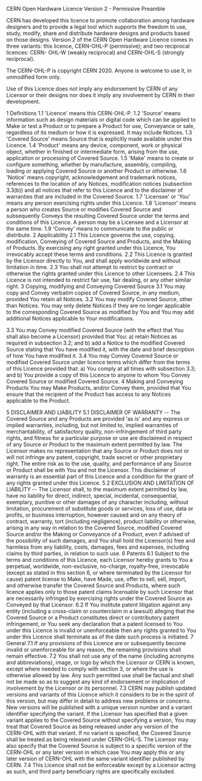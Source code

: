 CERN Open Hardware Licence Version 2 - Permissive
Preamble

CERN has developed this licence to promote collaboration among hardware designers and to provide a legal tool which supports the freedom to use, study, modify, share and distribute hardware designs and products based on those designs. Version 2 of the CERN Open Hardware Licence comes in three variants: this licence, CERN-OHL-P (permissive); and two reciprocal licences: CERN- OHL-W (weakly reciprocal) and CERN-OHL-S (strongly reciprocal).

The CERN-OHL-P is copyright CERN 2020. Anyone is welcome to use it, in unmodified form only.

Use of this Licence does not imply any endorsement by CERN of any Licensor or their designs nor does it imply any involvement by CERN in their development.

1 Definitions
1.1 'Licence' means this CERN-OHL-P.
1.2 'Source' means information such as design materials or digital code which can be applied to Make or test a Product or to prepare a Product for use, Conveyance or sale, regardless of its medium or how it is expressed. It may include Notices.
1.3 'Covered Source' means Source that is explicitly made available under this Licence.
1.4 'Product' means any device, component, work or physical object, whether in finished or intermediate form, arising from the use, application or processing of Covered Source.
1.5 'Make' means to create or configure something, whether by manufacture, assembly, compiling, loading or applying Covered Source or another Product or otherwise.
1.6 'Notice' means copyright, acknowledgement and trademark notices, references to the location of any Notices, modification notices (subsection 3.3(b)) and all notices that refer to this Licence and to the disclaimer of warranties that are included in the Covered Source.
1.7 'Licensee' or 'You' means any person exercising rights under this Licence.
1.8 'Licensor' means a person who creates Source or modifies Covered Source and subsequently Conveys the resulting Covered Source under the terms and conditions of this Licence. A person may be a Licensee and a Licensor at the same time.
1.9 'Convey' means to communicate to the public or distribute.
2 Applicability
2.1 This Licence governs the use, copying, modification, Conveying of Covered Source and Products, and the Making of Products. By exercising any right granted under this Licence, You irrevocably accept these terms and conditions.
2.2 This Licence is granted by the Licensor directly to You, and shall apply worldwide and without limitation in time.
2.3 You shall not attempt to restrict by contract or otherwise the rights granted under this Licence to other Licensees.
2.4 This Licence is not intended to restrict fair use, fair dealing, or any other similar right.
3 Copying, modifying and Conveying Covered Source
3.1 You may copy and Convey verbatim copies of Covered Source, in any medium, provided You retain all Notices.
3.2 You may modify Covered Source, other than Notices.
You may only delete Notices if they are no longer applicable to the corresponding Covered Source as modified by You and You may add additional Notices applicable to Your modifications.

3.3 You may Convey modified Covered Source (with the effect that You shall also become a Licensor) provided that You:
a) retain Notices as required in subsection 3.2; and
b) add a Notice to the modified Covered Source stating that You have modified it, with the date and brief description of how You have modified it.
3.4 You may Convey Covered Source or modified Covered Source under licence terms which differ from the terms of this Licence provided that:
a) You comply at all times with subsection 3.3; and
b) You provide a copy of this Licence to anyone to whom You Convey Covered Source or modified Covered Source.
4 Making and Conveying Products
You may Make Products, and/or Convey them, provided that You ensure that the recipient of the Product has access to any Notices applicable to the Product.

5 DISCLAIMER AND LIABILITY
5.1 DISCLAIMER OF WARRANTY -- The Covered Source and any Products are provided 'as is' and any express or implied warranties, including, but not limited to, implied warranties of merchantability, of satisfactory quality, non-infringement of third party rights, and fitness for a particular purpose or use are disclaimed in respect of any Source or Product to the maximum extent permitted by law. The Licensor makes no representation that any Source or Product does not or will not infringe any patent, copyright, trade secret or other proprietary right. The entire risk as to the use, quality, and performance of any Source or Product shall be with You and not the Licensor. This disclaimer of warranty is an essential part of this Licence and a condition for the grant of any rights granted under this Licence.
5.2 EXCLUSION AND LIMITATION OF LIABILITY -- The Licensor shall, to the maximum extent permitted by law, have no liability for direct, indirect, special, incidental, consequential, exemplary, punitive or other damages of any character including, without limitation, procurement of substitute goods or services, loss of use, data or profits, or business interruption, however caused and on any theory of contract, warranty, tort (including negligence), product liability or otherwise, arising in any way in relation to the Covered Source, modified Covered Source and/or the Making or Conveyance of a Product, even if advised of the possibility of such damages, and You shall hold the Licensor(s) free and harmless from any liability, costs, damages, fees and expenses, including claims by third parties, in relation to such use.
6 Patents
6.1 Subject to the terms and conditions of this Licence, each Licensor hereby grants to You a perpetual, worldwide, non-exclusive, no-charge, royalty-free, irrevocable (except as stated in this section 6, or where terminated by the Licensor for cause) patent license to Make, have Made, use, offer to sell, sell, import, and otherwise transfer the Covered Source and Products, where such licence applies only to those patent claims licensable by such Licensor that are necessarily infringed by exercising rights under the Covered Source as Conveyed by that Licensor.
6.2 If You institute patent litigation against any entity (including a cross-claim or counterclaim in a lawsuit) alleging that the Covered Source or a Product constitutes direct or contributory patent infringement, or You seek any declaration that a patent licensed to You under this Licence is invalid or unenforceable then any rights granted to You under this Licence shall terminate as of the date such process is initiated.
7 General
7.1 If any provisions of this Licence are or subsequently become invalid or unenforceable for any reason, the remaining provisions shall remain effective.
7.2 You shall not use any of the name (including acronyms and abbreviations), image, or logo by which the Licensor or CERN is known, except where needed to comply with section 3, or where the use is otherwise allowed by law. Any such permitted use shall be factual and shall not be made so as to suggest any kind of endorsement or implication of involvement by the Licensor or its personnel.
7.3 CERN may publish updated versions and variants of this Licence which it considers to be in the spirit of this version, but may differ in detail to address new problems or concerns. New versions will be published with a unique version number and a variant identifier specifying the variant. If the Licensor has specified that a given variant applies to the Covered Source without specifying a version, You may treat that Covered Source as being released under any version of the CERN-OHL with that variant. If no variant is specified, the Covered Source shall be treated as being released under CERN-OHL-S. The Licensor may also specify that the Covered Source is subject to a specific version of the CERN-OHL or any later version in which case You may apply this or any later version of CERN-OHL with the same variant identifier published by CERN.
7.4 This Licence shall not be enforceable except by a Licensor acting as such, and third party beneficiary rights are specifically excluded.
